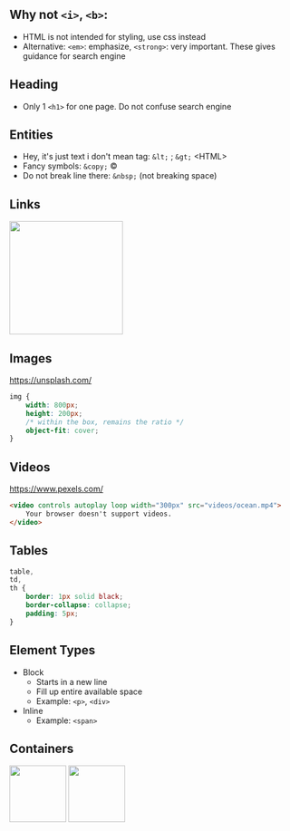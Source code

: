 ## Why not `<i>`, `<b>`:
- HTML is not intended for styling, use css instead
- Alternative: `<em>`: emphasize, `<strong>`: very important. These gives guidance for search engine

## Heading
- Only 1 `<h1>` for one page. Do not confuse search engine

## Entities
- Hey, it's just text i don't mean tag: `&lt;` ; `&gt;` &lt;HTML&gt;
- Fancy symbols: `&copy;` &copy;
- Do not break line there: `&nbsp;` (not breaking space)

## Links
<img height="200px" src="https://user-images.githubusercontent.com/28957748/130650881-5f617be0-0d18-402f-9887-7be6117c0d8c.png" />

## Images
https://unsplash.com/
```css
img {
    width: 800px;
    height: 200px;
    /* within the box, remains the ratio */
    object-fit: cover;
}
```

## Videos
https://www.pexels.com/
```html
<video controls autoplay loop width="300px" src="videos/ocean.mp4">
    Your browser doesn't support videos.
</video>
```

## Tables
```css
table,
td,
th {
    border: 1px solid black;
    border-collapse: collapse;
    padding: 5px;
}
```

## Element Types
- Block
    - Starts in a new line
    - Fill up entire available space
    - Example: `<p>`, `<div>`
- Inline
    - Example: `<span>`


## Containers
<img src="https://user-images.githubusercontent.com/28957748/130657331-376046f1-1891-4302-8017-b6d5a30a3ce4.png" width="100px"/>
<img src="https://user-images.githubusercontent.com/28957748/130657384-ae83040a-284d-48fa-a661-fb1748962b51.png" width="100px"/>
